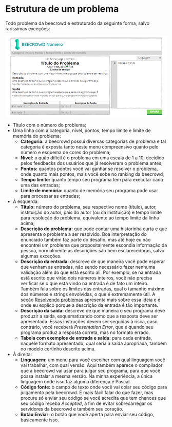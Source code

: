 # Estrutura de um problema

Todo problema da beecrowd é estruturado da seguinte forma, salvo raríssimas exceções:

![Esquematização visual de um problema na beecrowd](../../assets/beecrowdproblema.png)

* Título com o número do problema;
* Uma linha com a categoria, nível, pontos, tempo limite e limite de memória do problema:
  * **Categoria:** a beecrowd possui diversas categorias de problema e tal categoria é exposta tanto neste menu compreensivo quanto pelo número e esquema de cores do problema;
  * **Nível:** o quão difícil é o problema em uma escala de 1 a 10, decidido pelos feedbacks dos usuários que já resolveram o problema antes;
  * **Pontos:** quantos pontos você vai ganhar se resolver o problema, onde quanto mais pontos, mais você sobe no ranking da beecrowd;
  * **Tempo limite:** quanto tempo seu programa tem para executar cada uma das entradas;
  * **Limite de memória:** quanto de memória seu programa pode usar para processar as entradas;
* À esquerda:
  * **Título:** número do problema, seu respectivo nome (título), autor, instituição do autor, país do autor (ou da instituição) e tempo limite para resolução do problema, equivalente ao tempo limite da linha acima;
  * **Descrição do problema:** que pode contar uma historinha curta e que apresenta o problema a ser resolvido. Boa interpretação do enunciado também faz parte do desafio, mas até hoje eu não encontrei um problema que propositalmente escondia informação da pessoa, normalmente as descrições são bem esclarecedoras, salvo algumas exceções.
  * **Descrição da entrada:** descreve de que maneira você pode esperar que venham as entradas, não sendo necessário fazer nenhuma validação além do que está escrito ali. Por exemplo, se na entrada está escrito que virão dois números inteiros, você não precisa verificar se o que está vindo na entrada é de fato um inteiro. Também fala sobre os limites das entradas, qual o tamanho máximo dos números e strings envolvidas, o que é extremamente útil. A seção [Resolvendo problemas](../resolvendo-problemas/README.md) apresenta mais sobre essa ideia e é onde eu explico porque a descrição da entrada é tão importante.
  * **Descrição da saída:** descreve de que maneira o seu programa deve produzir a saída, esquematizando como que a resposta deve ser apresentada. Essas instruções devem ser seguidas à risca, caso contrário, você receberá _Presentation Error_, que é quando seu programa produz a resposta correta, mas no formato errado.
  * **Tabela com exemplos de entrada e saída:** para cada entrada, naquele formato apresentado, qual seria a saída apropriada, também no modelo certinho descrito acima.
* À direita:
  * **Linguagem:** um menu para você escolher com qual linguagem você vai trabalhar, com qual versão. Aqui também aparece o compilador que a beecrowd vai usar para julgar seu programa, para que você possa instalar a mesma versão. Na minha experiência, a única linguagem onde isso faz alguma diferença é Pascal.
  * **Código fonte:** o campo de texto onde você vai colar seu código para julgamento pela beecrowd. É mais fácil falar do que fazer, mas procure só enviar seu código se você acredita que tem chances que seu código receba _Accepted_, a fim de evitar sobrecarregar os servidores da beecrowd e também seu coração.
  * **Botão Enviar:** o botão que você aperta para enviar seu código, basicamente isso.